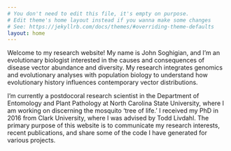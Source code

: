 ```yaml
---
# You don't need to edit this file, it's empty on purpose.
# Edit theme's home layout instead if you wanna make some changes
# See: https://jekyllrb.com/docs/themes/#overriding-theme-defaults
layout: home
---
```


Welcome to my research website! My name is John Soghigian, and I’m an evolutionary biologist interested in the causes and consequences of disease vector abundance and diversity. My research integrates genomics and evolutionary analyses with population biology to understand how evolutionary history influences contemporary vector distributions. 

I’m currently a postdocoral research scientist in the Department of Entomology and Plant Pathology at North Carolina State University, where I am working on discerning the mosquito ‘tree of life.’ I received my PhD in 2016 from Clark University, where I was advised by Todd Livdahl. The primary purpose of this website is to communicate my research interests, recent publications, and share some of the code I have generated for various projects.
